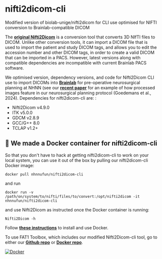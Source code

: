 nifti2dicom-cli
=================
Modified version of biolab-unige/nifti2dicom for CLI use optimised for NIFTI conversion to Brainlab-compatible DICOM

The [**original Nifti2Dicom**](https://github.com/biolab-unige/nifti2dicom) is a conversion tool that converts 3D NIfTI files to DICOM. Unlike other conversion tools, it can import a DICOM file that is used to import the patient and study DICOM tags, and allows you to edit the accession number and other DICOM tags, in order to create a valid DICOM that can be imported in a PACS. However, latest versions along with compatible dependencies are incompatible with current Brainlab PACS software.

We optimised version, dependency versions, and code for Nifti2Dicom CLI use to import DICOMs into [**Brainlab**](https://www.brainlab.com/) for pre-operative neurosurgical planning at NHNN (see our [**recent paper**](https://doi.org/10.1162/imag_a_00139) for an example of how processed images feature in our neurosurgical planning protocol (Goedemans et al., 2024). 
Dependencies for nifti2dicom-cli are: :
* Nifti2Dicom v4.9.0
* ITK v5.0.0
* GDCM v2.8.9
* GCC/G++ 8.0
* TCLAP v1.2+
  
## :whale: We made a Docker container for nifti2dicom-cli
So that you don't have to hack at getting nifti2dicom-cli to work on your local system, you can use it out of the box by pulling our nifti2dicom-cli Docker image:

`docker pull nhnnufun/nifti2dicom-cli`

and run 

`docker run -v /path/on/system/to/nifti/files/to/convert:/opt/nifti2dicom -it nhnnufun/nifti2dicom-cli`

and use Nifti2Dicom as instructed once the Docker container is running: 

`Nifti2Dicom -h`

Follow [**these instructions**](https://www.docker.com/get-started/) to install and use Docker.

To use FAT1 Toolbox, which includes our modified Nifti2Dicom-cli tool, go to either our [**Github repo**](https://github.com/nhnnufun/fat1-toolbox) or [**Docker repo**](https://hub.docker.com/layers/nhnnufun/fat1_toolbox). 

[![Docker](https://travis-ci.org/biolab-unige/nifti2dicom.png?branch=master)](https://travis-ci.org/biolab-unige/nifti2dicom)

